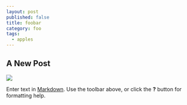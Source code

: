 ```yaml
---
layout: post
published: false
title: foobar
category: foo
tags: 
  - apples
---
```


## A New Post

![](/images/Its-Friday-Bitches-Then-Sunday-Morning.jpg)

Enter text in [Markdown](http://daringfireball.net/projects/markdown/). Use the toolbar above, or click the **?** button for formatting help.